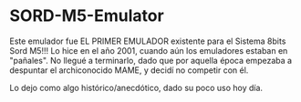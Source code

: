 # SORD-M5-Emulator

Este emulador fue EL PRIMER EMULADOR existente para el Sistema 8bits Sord M5!!!
Lo hice en el año 2001, cuando aún los emuladores estaban en "pañales".
No llegué a terminarlo, dado que por aquella época empezaba a despuntar el archiconocido MAME, y decidí no competir con él.

Lo dejo como algo histórico/anecdótico, dado su poco uso hoy día.


